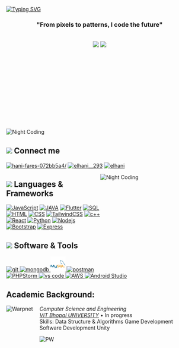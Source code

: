 [![Typing SVG](https://readme-typing-svg.herokuapp.com?color=FF3670&size=35&center=true&vCenter=true&width=1000&lines=Welcome+to+my+GitHub+profile!;My+name+is+Saurabh+Raj;I'm+Computer+Science+Engineering+Student)](https://git.io/typing-svg)

<h3 align="center">"From pixels to patterns, I code the future"</h3>
<br>
<div align="center" style="margin-bottom:200px">
 <img width=45% align="center" src="https://github-readme-stats.vercel.app/api?username=Saurabh9939&theme=radical&show_icons=true" />
 <img width=40% align="center" src="https://github-readme-stats.vercel.app/api/top-langs/?username=Saurabh9939&layout=compact&theme=radical" />
</div>
<br>

<img alt="Night Coding" src="https://media.giphy.com/media/f3iwJFOVOwuy7K6FFw/giphy.gif" width=100% height="300px" align="center"/>

## <img src="https://media.giphy.com/media/iY8CRBdQXODJSCERIr/giphy.gif" width="30px"> Connect me
<p align="left">
 <a href="https://www.linkedin.com/in/saurabh-raj-41982224b/" target="blank"><img align="center" src="https://raw.githubusercontent.com/rahuldkjain/github-profile-readme-generator/master/src/images/icons/Social/linked-in-alt.svg" alt="hani-fares-072bb5a4/" height="30" width="40" /></a>
 <a href="https://www.instagram.com/saurabh.raj__/" target="blank"><img align="center" src="https://raw.githubusercontent.com/rahuldkjain/github-profile-readme-generator/master/src/images/icons/Social/instagram.svg" alt="elhani__293" height="30" width="40" /></a>
  <a href="rajsaurabh408@gmail.com" target="blank"><img align="center" src="https://www.freepnglogos.com/uploads/email-png/email-western-libraries-12.png" alt="elhani" height="40" width="50" /></a>
  
</p>



<img alt="Night Coding" src="https://media.giphy.com/media/juua9i2c2fA0AIp2iq/giphy.gif" height="250px" width="250px" align="right"/>

## <img src="https://media.giphy.com/media/HwBlFQZFcAoUcPHZdX/giphy.gif" width="45px"> Languages & Frameworks

<a href="https://developer.mozilla.org/en-US/docs/Web/JavaScript"><img alt="JavaScript" src="https://img.shields.io/badge/JavaScript-F7DF1E.svg?logo=javascript&logoColor=black"></a>
<a href="https://www.java.com/en/"><img alt="JAVA" src="https://img.shields.io/badge/JAVA-F7DF1E.svg?logo=java&logoColor=black"></a>
<a href="https://flutter.dev/"><img alt="Flutter" src="https://img.shields.io/badge/Flutter-14354C.svg?logo=flutter&logoColor=white&color=blue"></a>
<a href="https://www.mysql.com/"><img alt="SQL" src="https://custom-icon-badges.herokuapp.com/badge/SQL-025E8C.svg?logo=database&logoColor=white"></a>
<a href="https://developer.mozilla.org/en-US/docs/Learn/Getting_started_with_the_web/HTML_basics"><img alt="HTML" src="https://img.shields.io/badge/HTML-14354C.svg?logo=html5&logoColor=black&color=orange"></a>
<a href="https://developer.mozilla.org/en-US/docs/Web/CSS"><img alt="CSS" src="https://img.shields.io/badge/CSS-14354C.svg?logo=css3&logoColor=white&color=blue"></a>
<a href="https://tailwindcss.com/"><img alt="TailwindCSS" src="https://img.shields.io/badge/TailwindCSS-14354C.svg?logo=tailwindcss&logoColor=white&color=mediumpurple"></a>
<a href="https://www.cplusplus.com/"><img alt="c++" src="https://img.shields.io/badge/C/C++-14354C.svg?logo=c&logoColor=white&color=blue"></a>
<a href="https://react.dev/"><img alt="React" src="https://img.shields.io/badge/React-14354C.svg?logo=react&logoColor=black&color=darkblue"></a>
<a href="https://www.cplusplus.com/"><img alt="Python" src="https://img.shields.io/badge/Python-14354C.svg?logo=python&logoColor=blue&color=yellow"></a>
<a href="https://nodejs.org/en/"><img alt="Nodejs" src="https://img.shields.io/badge/Nodejs-14354C.svg?logo=node.js&logoColor=black&color=darkgreen"></a>
<a href="https://getbootstrap.com/"><img alt="Bootstrap" src="https://img.shields.io/badge/Bootstrap-14354C.svg?logo=bootstrap&logoColor=white&color=mediumpurple"></a>
<a href="https://expressjs.com/"><img alt="Express" src="https://img.shields.io/badge/Express-F7DF1E.svg?logo=express&logoColor=white"></a>


## <img src="https://media.giphy.com/media/iDaCeaKrHhUI1I8e2b/giphy.gif" width="45px"> Software & Tools
   <a href="https://git-scm.com/" target="_blank" rel="noreferrer"> <img src="https://media.giphy.com/media/kH1DBkPNyZPOk0BxrM/giphy.gif" alt="git" width="40" height="40"/> </a> 
  <a href="https://www.mongodb.com/" target="_blank" rel="noreferrer"> <img src="https://media.giphy.com/media/tAjb5pyCEBhEb8jWxC/giphy.gif" alt="mongodb" width="40" height="40"/> </a> 
  <a href="https://www.mysql.com/" target="_blank" rel="noreferrer"> <img src="https://raw.githubusercontent.com/devicons/devicon/master/icons/mysql/mysql-original-wordmark.svg" alt="mysql" width="40" height="40"/> </a> 
  <a href="https://postman.com" target="_blank" rel="noreferrer"> <img src="https://www.vectorlogo.zone/logos/getpostman/getpostman-icon.svg" alt="postman" width="40" height="40"/> </a> 
  <a href="https://www.jetbrains.com/phpstorm/promo/?source=google&medium=cpc&campaign=14335686426&term=phpstorm&gclid=Cj0KCQjw37iTBhCWARIsACBt1IzM6r3okEHJXACXMEyWAskFc4hQdqaMKmD32DzV0L-Ygcs5L6UK224aAp4uEALw_wcB" target="_blank" rel="noreferrer"> <img src="https://media.giphy.com/media/TuGVzbywNqfOpw1VWi/giphy.gif" alt="PHPStorm" width="40" height="40"/> </a> 
  <a href="https://code.visualstudio.com/" target="_blank" rel="noreferrer"> <img src="https://media3.giphy.com/media/SS8CV2rQdlYNLtBCiF/200.gif?cid=6c09b9527zvqper76hq4j1icjztgomg74erbbc56qdkfzknr&ep=v1_gifs_search&rid=200.gif&ct=g" alt="vs code" width="40" height="40"/> </a>
  <a href="https://aws.amazon.com/" target="_blank" rel="noreferrer"> <img src="https://repository-images.githubusercontent.com/284436772/86362c00-cc71-11eb-8182-1f7e2746d3d2" alt="AWS" width="40" height="40"/> </a>
  <a href="https://developer.android.com/studio" target="_blank" rel="noreferrer"> <img src="https://cdn.dribbble.com/users/148585/screenshots/1914271/untitled-2v2.gif" alt="Android Studio" width="40" height="40"/> </a>
  





## Academic Background:

[<img align="left" height="90px" width="90px" alt="Warpnet" src="https://encrypted-tbn0.gstatic.com/images?q=tbn:ANd9GcTsKL2-4F4SLMD-WFwTYCX_T4VZPmtSiq2arCV6sW1fug&s"/>](https://kiit.ac.in/)
*Computer Science and Engineering* \
[*VIT Bhopal UNIVERSITY*](https://vitbhopal.ac.in/)  • In progress\
Skills: Data Structure & Algorithms Game Development Software Development Unity



[<img align="left" height="94px" width="94px" alt="PW" src="https://www.pw.live/vidyapeeth-centres/_next/static/media/pw.e93961b8.webp"/>](https://www.pw.live/)
